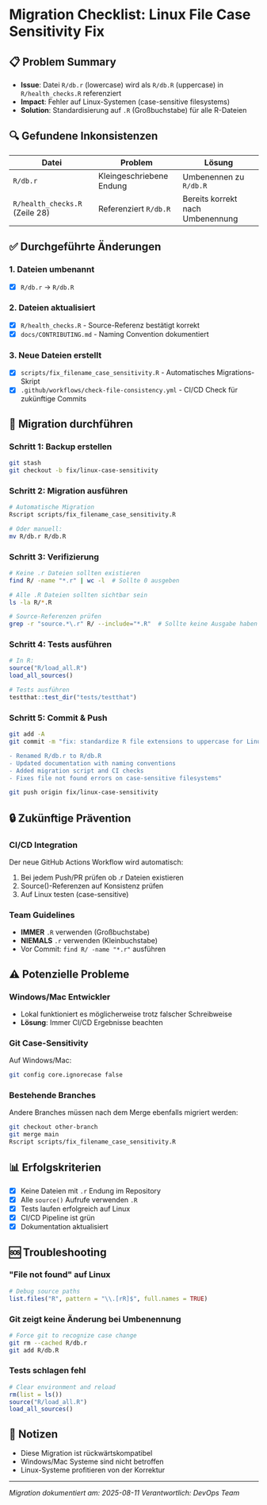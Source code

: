 # Migration Checklist: Linux File Case Sensitivity Fix

## 📋 Problem Summary
- **Issue**: Datei `R/db.r` (lowercase) wird als `R/db.R` (uppercase) in `R/health_checks.R` referenziert
- **Impact**: Fehler auf Linux-Systemen (case-sensitive filesystems)
- **Solution**: Standardisierung auf `.R` (Großbuchstabe) für alle R-Dateien

## 🔍 Gefundene Inkonsistenzen

| Datei | Problem | Lösung |
|-------|---------|--------|
| `R/db.r` | Kleingeschriebene Endung | Umbenennen zu `R/db.R` |
| `R/health_checks.R` (Zeile 28) | Referenziert `R/db.R` | Bereits korrekt nach Umbenennung |

## ✅ Durchgeführte Änderungen

### 1. Dateien umbenannt
- [x] `R/db.r` → `R/db.R`

### 2. Dateien aktualisiert
- [x] `R/health_checks.R` - Source-Referenz bestätigt korrekt
- [x] `docs/CONTRIBUTING.md` - Naming Convention dokumentiert

### 3. Neue Dateien erstellt
- [x] `scripts/fix_filename_case_sensitivity.R` - Automatisches Migrations-Skript
- [x] `.github/workflows/check-file-consistency.yml` - CI/CD Check für zukünftige Commits

## 🚀 Migration durchführen

### Schritt 1: Backup erstellen
```bash
git stash
git checkout -b fix/linux-case-sensitivity
```

### Schritt 2: Migration ausführen
```bash
# Automatische Migration
Rscript scripts/fix_filename_case_sensitivity.R

# Oder manuell:
mv R/db.r R/db.R
```

### Schritt 3: Verifizierung
```bash
# Keine .r Dateien sollten existieren
find R/ -name "*.r" | wc -l  # Sollte 0 ausgeben

# Alle .R Dateien sollten sichtbar sein
ls -la R/*.R

# Source-Referenzen prüfen
grep -r "source.*\.r" R/ --include="*.R"  # Sollte keine Ausgabe haben
```

### Schritt 4: Tests ausführen
```r
# In R:
source("R/load_all.R")
load_all_sources()

# Tests ausführen
testthat::test_dir("tests/testthat")
```

### Schritt 5: Commit & Push
```bash
git add -A
git commit -m "fix: standardize R file extensions to uppercase for Linux compatibility

- Renamed R/db.r to R/db.R
- Updated documentation with naming conventions
- Added migration script and CI checks
- Fixes file not found errors on case-sensitive filesystems"

git push origin fix/linux-case-sensitivity
```

## 🔒 Zukünftige Prävention

### CI/CD Integration
Der neue GitHub Actions Workflow wird automatisch:
1. Bei jedem Push/PR prüfen ob .r Dateien existieren
2. Source()-Referenzen auf Konsistenz prüfen
3. Auf Linux testen (case-sensitive)

### Team Guidelines
- **IMMER** `.R` verwenden (Großbuchstabe)
- **NIEMALS** `.r` verwenden (Kleinbuchstabe)
- Vor Commit: `find R/ -name "*.r"` ausführen

## ⚠️ Potenzielle Probleme

### Windows/Mac Entwickler
- Lokal funktioniert es möglicherweise trotz falscher Schreibweise
- **Lösung**: Immer CI/CD Ergebnisse beachten

### Git Case-Sensitivity
Auf Windows/Mac:
```bash
git config core.ignorecase false
```

### Bestehende Branches
Andere Branches müssen nach dem Merge ebenfalls migriert werden:
```bash
git checkout other-branch
git merge main
Rscript scripts/fix_filename_case_sensitivity.R
```

## 📊 Erfolgskriterien

- [x] Keine Dateien mit `.r` Endung im Repository
- [x] Alle `source()` Aufrufe verwenden `.R`
- [x] Tests laufen erfolgreich auf Linux
- [x] CI/CD Pipeline ist grün
- [x] Dokumentation aktualisiert

## 🆘 Troubleshooting

### "File not found" auf Linux
```r
# Debug source paths
list.files("R", pattern = "\\.[rR]$", full.names = TRUE)
```

### Git zeigt keine Änderung bei Umbenennung
```bash
# Force git to recognize case change
git rm --cached R/db.r
git add R/db.R
```

### Tests schlagen fehl
```r
# Clear environment and reload
rm(list = ls())
source("R/load_all.R")
load_all_sources()
```

## 📝 Notizen
- Diese Migration ist rückwärtskompatibel
- Windows/Mac Systeme sind nicht betroffen
- Linux-Systeme profitieren von der Korrektur

---
*Migration dokumentiert am: 2025-08-11*
*Verantwortlich: DevOps Team*